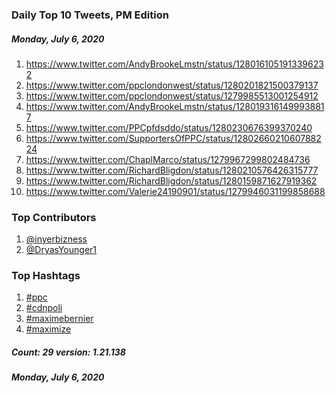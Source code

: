 ### Daily Top 10 Tweets, PM Edition
##### Monday, July 6, 2020
 1) https://www.twitter.com/AndyBrookeLmstn/status/1280161051913396232
 2) https://www.twitter.com/ppclondonwest/status/1280201821500379137
 3) https://www.twitter.com/ppclondonwest/status/1279985513001254912
 4) https://www.twitter.com/AndyBrookeLmstn/status/1280193161499938817
 5) https://www.twitter.com/PPCpfdsddo/status/1280230676399370240
 6) https://www.twitter.com/SupportersOfPPC/status/1280266021060788224
 7) https://www.twitter.com/ChaplMarco/status/1279967299802484736
 8) https://www.twitter.com/RichardBligdon/status/1280210576426315777
 9) https://www.twitter.com/RichardBligdon/status/1280159871627919362
10) https://www.twitter.com/Valerie24190901/status/1279946031199858688

### Top Contributors
  1) [@inyerbizness](https://www.twitter.com/inyerbizness)
  2) [@DryasYounger1](https://www.twitter.com/DryasYounger1)


### Top Hashtags

  1) [#ppc](https://www.twitter.com/hashtag/ppc)
  2) [#cdnpoli](https://www.twitter.com/hashtag/cdnpoli)
  3) [#maximebernier](https://www.twitter.com/hashtag/maximebernier)
  4) [#maximize](https://www.twitter.com/hashtag/maximize)

##### Count: 29	version: 1.21.138
##### Monday, July 6, 2020

